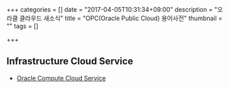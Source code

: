 +++
categories = []
date = "2017-04-05T10:31:34+09:00"
description = "오라클 클라우드 새소식"
title = "OPC(Oracle Public Cloud) 용어사전"
thumbnail = ""
tags = []

+++

## Infrastructure Cloud Service
- [Oracle Compute Cloud Service](/terminology/iaas/)
